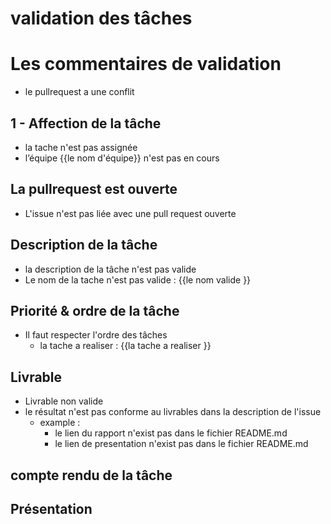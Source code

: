 # validation des tâches

# Les commentaires de validation 
   - le pullrequest a une conflit 

## 1 - Affection de la tâche
- la tache n'est pas assignée 
- l’équipe {{le nom d'équipe}} n'est pas en cours


## La pullrequest est ouverte
- L'issue n'est pas liée avec une pull request ouverte

## Description de la tâche
- la description de la tâche n'est pas valide
- Le nom de la tache n'est pas valide : {{le nom valide }}


## Priorité & ordre de la tâche
- Il faut respecter l'ordre des tâches 
    - la tache a realiser : {{la tache a realiser }}

## Livrable
- Livrable non valide
- le résultat n'est pas conforme au livrables dans la description de l'issue
    - example :
        - le lien du rapport n'exist pas  dans le fichier README.md
        - le lien de presentation n'exist pas  dans le fichier README.md



## compte rendu de la tâche

## Présentation
